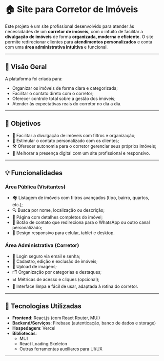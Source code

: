 # 🏠 Site para Corretor de Imóveis

Este projeto é um site profissional desenvolvido para atender às necessidades de um **corretor de imóveis**, com o intuito de facilitar a **divulgação de imóveis** de forma **organizada, moderna e eficiente**. O site permite redirecionar clientes para **atendimentos personalizados** e conta com uma **área administrativa intuitiva** e funcional.

---

## 📌 Visão Geral

A plataforma foi criada para:

- Organizar os imóveis de forma clara e categorizada;
- Facilitar o contato direto com o corretor;
- Oferecer controle total sobre a gestão dos imóveis;
- Atender às expectativas reais do corretor no dia a dia.

---

## 🎯 Objetivos

- 🧭 Facilitar a divulgação de imóveis com filtros e organização;
- 🤝 Estimular o contato personalizado com os clientes;
- 🛠️ Oferecer autonomia para o corretor gerenciar seus próprios imóveis;
- 📱 Melhorar a presença digital com um site profissional e responsivo.

---

## 💡 Funcionalidades

### Área Pública (Visitantes)

- 🏘️ Listagem de imóveis com filtros avançados (tipo, bairro, quartos, etc.);
- 🔍 Busca por nome, localização ou descrição;
- 📄 Página com detalhes completos do imóvel;
- 📲 Botão de contato que redireciona para o WhatsApp ou outro canal personalizado;
- 📱 Design responsivo para celular, tablet e desktop.

### Área Administrativa (Corretor)

- 🔐 Login seguro via email e senha;
- 📝 Cadastro, edição e exclusão de imóveis;
- 📁 Upload de imagens;
- 🗂️ Organização por categorias e destaques;
- 📊 Métricas de acesso e cliques (opcional);
- 🧭 Interface limpa e fácil de usar, adaptada à rotina do corretor.

---

## 🧱 Tecnologias Utilizadas

- **Frontend**: React.js (com React Router, MUI)
- **Backend/Serviços**: Firebase (autenticação, banco de dados e storage)
- **Hospedagem**: Vercel
- **Bibliotecas**:
  - MUI
  - React Loading Skeleton
  - Outras ferramentas auxiliares para UI/UX

---
